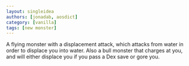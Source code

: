 ```yaml
---
layout: singleidea
authors: [jonadab, aosdict]
category: [vanilla]
tags: [new monster]
---
```

A flying monster with a displacement attack, which attacks from water in order to displace you into water. Also a bull monster that charges at you, and will either displace you if you pass a Dex save or gore you.
